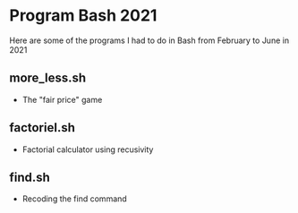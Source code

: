 # **Program Bash 2021**

Here are some of the programs I had to do in Bash from February to June in 2021

## __more_less.sh__
- The "fair price" game

## __factoriel.sh__
- Factorial calculator using recusivity

## __find.sh__
- Recoding the find command
